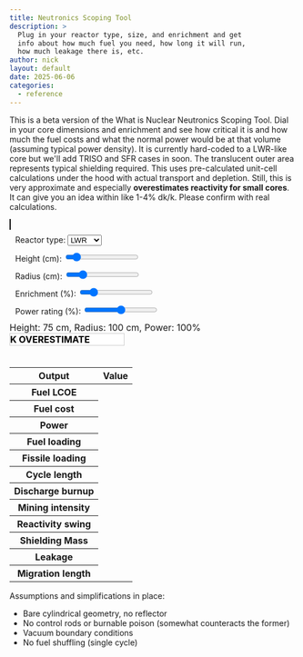 ```yaml
---
title: Neutronics Scoping Tool
description: >
  Plug in your reactor type, size, and enrichment and get
  info about how much fuel you need, how long it will run,
  how much leakage there is, etc.
author: nick
layout: default
date: 2025-06-06
categories:
  - reference
---
```


<style>
  #plotly-container {
    max-width: 400px;
    max-height: 400px;
    width: 100%
  }
  canvas {
    border: 1px solid black;
    width: 100%;
    max-width: 400px;
    max-height: 400px;
  }
  .slider-container {
    margin: 10px;
  }
  #dimensions {
    margin-top: 10px;
    font-size: 16px;
  }
  #warning-label {
    background-color: white;
    color: black; /* Text color for readability */
    font-weight: bold;
    font-size: 1.0rem;
    border: 1px solid #ccc; /* Optional: subtle border */
    transition: background-color 0.5s ease; /* Smooth color transition */
    max-width: 200px; 
  }
  #warning-subcrit {
    background-color: rgb(255, 0, 0);
    color: black; /* Text color for readability */
    font-weight: bold;
    font-size: 1.0rem;
    border: 1px solid #ccc; /* Optional: subtle border */
    max-width: 200px; 
    transition: opacity 0.5s ease-in-out;
    opacity: 0;
  }
  #warning-subcrit.visible {
    opacity: 1;
  }
  #warning-subcrit.hidden {
    display: block;
    opacity: 0;
  }
</style>
<script type="importmap">
  {
    "imports": {
      "three": "https://unpkg.com/three@0.174.0/build/three.module.js",
      "three/addons/": "https://unpkg.com/three@0.174.0/examples/jsm/"
    }
  }
</script>
<script src="/assets/fuel-cycle-cost.js?{{ site.time | date: '%s' }}"></script>
<script type="module" src="{{ '/assets/neutronics-scoping-tool.js' | relative_url }}?{{ site.time | date: '%s' }}"></script>
<script src="https://cdn.plot.ly/plotly-3.0.1.min.js" charset="utf-8"></script>

<div class="row" markdown="1">

This is a beta version of the What is Nuclear Neutronics Scoping Tool. Dial in
your core dimensions and enrichment and see how critical it is and how much the
fuel costs and what the normal power would be at that volume (assuming typical
power density). It is currently hard-coded to a LWR-like core but we'll add
TRISO and SFR cases in soon. The translucent outer area represents typical
shielding required. This uses pre-calculated unit-cell calculations under the
hood with actual transport and depletion. Still, this is very approximate
and especially **overestimates reactivity for small cores**. It can give you
an idea within like 1-4% dk/k. Please confirm with real calculations.

</div>

<div class="row">
  <div class="col-md-6">
    <canvas id="canvas"></canvas>
    <div class="slider-container">
      <label for="reactorType">Reactor type: </label>
      <select id="reactorType" name="reactor_type">
        <option value="LWR">LWR</option>
        <option value="HTGR">HTGR</option>
    </select>
    </div>
    <div class="slider-container">
      <label for="heightSlider">Height (cm): </label>
      <input type="range" id="heightSlider" min="0" max="700" value="75">
    </div>
    <div class="slider-container">
      <label for="radiusSlider">Radius (cm): </label>
      <input type="range" id="radiusSlider" min="0" max="500" value="100">
    </div>
    <div class="slider-container">
      <label for="enrichSlider">Enrichment (%): </label>
      <input type="range" id="enrichSlider" min="0" max="20" step="0.5" value="3">
    </div>
    <div class="slider-container">
      <label for="powerSlider">Power rating (%): </label>
      <input type="range" id="powerSlider" min="1" max="200" step="1" value="100">
    </div>
    <div id="dimensions">Height: 75 cm, Radius: 100 cm, Power: 100%</div>
    <div id="warning-label" class="text-center p-0">K OVERESTIMATE</div>
    <div id="warning-subcrit" class="text-center p-0 hidden">SUBCRITICAL</div>
  </div>
  <div class="col-md-6">
    <div id="plotly-container"></div>
    <div id="output">
      <table class="table">
        <thead>
          <tr>
            <th scope="col">Output</th>
            <th scope="col">Value</th>
          </tr>
        </thead>
        <tbody>
          <tr>
            <th scope="row">Fuel LCOE</th>
            <td id="outLCOE" class="text-primary"></td>   
          </tr>
          <tr>
            <th scope="row">Fuel cost</th>
            <td id="outCost"></td>   
          </tr>
          <tr>
            <th scope="row">Power</th>
            <td id="outPower"></td>   
          </tr>
          <tr>
            <th scope="row">Fuel loading</th>
            <td id="outFuel"></td>   
          </tr>
          <tr>
            <th scope="row">Fissile loading</th>
            <td id="outFissile"></td>   
          </tr>
          <tr>
            <th scope="row">Cycle length</th>
            <td id="outTime"></td>
          </tr>
          <tr>
            <th scope="row">Discharge burnup</th>
            <td id="outBu"></td>
          </tr>
          <tr>
            <th scope="row">Mining intensity</th>
            <td id="outMining"></td>
          </tr>
          <tr>
            <th scope="row">Reactivity swing</th>
            <td id="outSwing"></td>
          </tr>
          <tr>
            <th scope="row">Shielding Mass</th>
            <td id="outShield"></td>
          </tr>
          <tr>
            <th scope="row">Leakage</th>
            <td id="outLeakage"></td>
          </tr>
          <tr>
            <th scope="row">Migration length</th>
            <td id="outMigration"></td>
          </tr>
        </tbody>
      </table>
    </div>
  </div>
</div>

<div class="row" markdown="1">

Assumptions and simplifications in place:

- Bare cylindrical geometry, no reflector
- No control rods or burnable poison (somewhat counteracts the former)
- Vacuum boundary conditions
- No fuel shuffling (single cycle)

</div>
